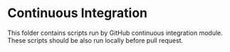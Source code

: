 # Continuous Integration

This folder contains scripts run by GitHub continuous integration module. These scripts should be also run locally before pull request.
